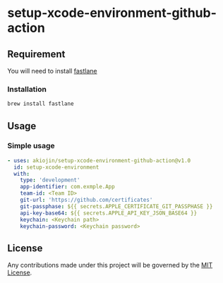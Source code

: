 # setup-xcode-environment-github-action

## Requirement
You will need to install [fastlane][1]

### Installation
```sh
brew install fastlane
```

## Usage

### Simple usage
```yml
- uses: akiojin/setup-xcode-environment-github-action@v1.0
  id: setup-xcode-environment
  with:
    type: 'development'
    app-identifier: com.exmple.App
    team-id: <Team ID>
    git-url: 'https://github.com/certificates'
    git-passphase: ${{ secrets.APPLE_CERTIFICATE_GIT_PASSPHASE }}
    api-key-base64: ${{ secrets.APPLE_API_KEY_JSON_BASE64 }}
    keychain: <Keychain path>
    keychain-password: <Keychain password>
```

## License
Any contributions made under this project will be governed by the [MIT License][3].

[0]: https://github.com/akiojin/xcode-environemt-github-action/actions/workflows/Test.yml/badge.svg
[1]: https://docs.fastlane.tools/
[2]: https://github.com/akiojin/xcode-environemt-github-action/blob/main/action.yml
[3]: https://github.com/akiojin/xcode-environemt-github-action/blob/main/LICENSE